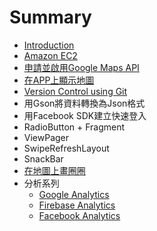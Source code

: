 # Summary

* [Introduction](README.md)
* [Amazon EC2](amazon_ec2.md)
* [申請並啟用Google Maps API](apply_google_api_key.md)
* [在APP上顯示地圖](using_google_maps_api_to_show_map.md)
* [Version Control using Git](version_control_using_git.md)
* 用Gson將資料轉換為Json格式
* 用Facebook SDK建立快速登入
* RadioButton + Fragment
* ViewPager
* SwipeRefreshLayout
* SnackBar
* [在地圖上畫圈圈](zai_di_tu_shang_hua_quan_quan.md)
* 分析系列
    * [Google Analytics](google-analytics.md)
    * [Firebase Analytics](firebase-analytics.md)
    * [Facebook Analytics](facebook-analytics.md)

